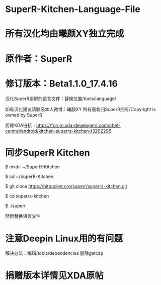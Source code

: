 # SuperR-Kitchen-Language-File
# 所有汉化均由曦颜XY独立完成

# 原作者：SuperR

# 修订版本：Beta1.1.0_17.4.16
汉化SuperR厨房的语言文件：替换位置/tools/language/

如有汉化建议请联系本人微博：曦顏XY
所有版权归SuperR拥有/Copyright is owned by SuperR

厨房XDA链接：https://forum.xda-developers.com/chef-central/android/kitchen-superrs-kitchen-t3202296

# 同步SuperR Kitchen

$ mkdir ~/SuperR-Kitchen

$ cd ~/SuperR-Kitchen

$ git clone https://bitbucket.org/superr/superrs-kitchen.git

$ cd superrs-kitchen

$ ./superr

然后替换语言文件

# 注意Deepin Linux用的有问题

解决办法：编辑/tools/dependencies 删除getcap

# 捐赠版本详情见XDA原帖
